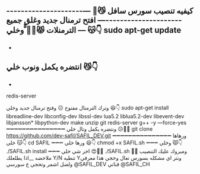 كيفيه تنصيب سورس سافل 😼👏
—------------------------------------------—
افتح ترمنال جديد وغلق جميع الترمنلات 😾🙏🏿
ّّوخلي —  😽👇
sudo apt-get update
-
-
انتضره يكمل ونوب خلي 😼👇
-
-
redis-server

وترك الترمنال مفتوح 😐
وفتح ترمنال جديد 
وخلي 😃👇
sudo apt-get install libreadline-dev libconfig-dev libssl-dev lua5.2 liblua5.2-dev libevent-dev libjansson* libpython-dev make unzip git redis-server g++ -y —force-yes
➖➖➖➖➖➖➖➖➖➖➖➖➖➖➖
ونتضره يكمل وتال خلي 😕👌🏿
git clone https://github.com/dev-safil/SAFIL_DEV.git
➖➖➖➖➖➖➖➖➖➖➖➖➖➖➖
ورهاها خلي 😽👇
cd SAFIL
➖➖➖
ورها خلي 😃👇
chmod +x SAFIL.sh
➖➖➖
وخلي 😾👇
./SAFIL.sh install
➖➖➖
اخر شي خلي 😍🙏🏿
./SAFIL.sh
👏👏
ومبروك عليك التنصيب 
ملاحضه __اذا يطلعلك Y/N
تنطيه Yونتر 
اي مشكله بسورس تعال وحجي 
هذا معرفي ولضل اشمر وتحجي ع سورسي 
@SAFIL_DEV
قناتي 
@SAFIL_CH
